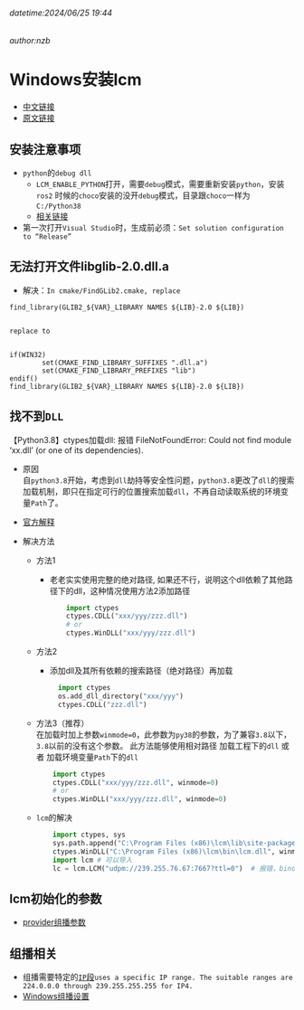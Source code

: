 ###### datetime:2024/06/25 19:44

###### author:nzb

# Windows安装lcm

- [中文链接](https://blog.csdn.net/m0_57186135/article/details/136301473)
- [原文链接](https://github.com/AmyPhung/virtual-control-room/wiki/LCM-Setup-(Windows))

## 安装注意事项

- `python`的`debug dll`
  - `LCM_ENABLE_PYTHON`打开，需要`debug`模式，需要重新安装`python`，安装 `ros2` 时候的`choco`安装的没开`debug`模式，目录跟`choco`一样为`C:/Python38`
  - [相关链接](https://blog.csdn.net/weixin_43788499/article/details/84933210)
- 第一次打开`Visual Studio`时，生成前必须：`Set solution configuration to “Release”`

## 无法打开文件libglib-2.0.dll.a 
  - 解决：`In cmake/FindGLib2.cmake, replace`

```text
find_library(GLIB2_${VAR}_LIBRARY NAMES ${LIB}-2.0 ${LIB})


replace to
 

if(WIN32)
        set(CMAKE_FIND_LIBRARY_SUFFIXES ".dll.a")
        set(CMAKE_FIND_LIBRARY_PREFIXES "lib")
endif()
find_library(GLIB2_${VAR}_LIBRARY NAMES ${LIB}-2.0 ${LIB})
```

## 找不到`DLL`

【Python3.8】ctypes加载dll: 报错 FileNotFoundError: Could not find module ‘xx.dll’ (or one of its dependencies).

- 原因  
    自`python3.8`开始，考虑到`dll`劫持等安全性问题，`python3.8`更改了`dll`的搜索加载机制，即只在指定可行的位置搜索加载`dll`，不再自动读取系统的环境变量`Path`了。
- [官方解释](https://docs.python.org/3/library/os.html#os.add_dll_directory)

- 解决方法
  - 方法1
    - 老老实实使用完整的绝对路径, 如果还不行，说明这个dll依赖了其他路径下的dll，这种情况使用方法2添加路径
        ```python
            import ctypes
            ctypes.CDLL("xxx/yyy/zzz.dll")  
            # or
            ctypes.WinDLL("xxx/yyy/zzz.dll") 
        ```

  - 方法2  
    - 添加dll及其所有依赖的搜索路径（绝对路径）再加载
      ```python
        import ctypes
        os.add_dll_directory("xxx/yyy")
        ctypes.CDLL("zzz.dll")
      ```
  - 方法3（推荐）  
    在加载时加上参数`winmode=0`，此参数为`py38`的参数，为了兼容`3.8`以下，`3.8`以前的没有这个参数。
    此方法能够使用相对路径 加载工程下的`dll` 或者 加载环境变量`Path`下的`dll`
    ```python
        import ctypes
        ctypes.CDLL("xxx/yyy/zzz.dll", winmode=0)  
        # or
        ctypes.WinDLL("xxx/yyy/zzz.dll", winmode=0) 
    ```
  - `lcm`的解决
    ```python
        import ctypes, sys
        sys.path.append("C:\Program Files (x86)\lcm\lib\site-packages")
        ctypes.WinDLL("C:\Program Files (x86)\lcm\bin\lcm.dll", winmode=0)
        import lcm # 可以导入
        lc = lcm.LCM("udpm://239.255.76.67:7667?ttl=0")  # 报错，bind: No error，应该需要配置组播信息
    ```

## lcm初始化的参数

- [provider组播参数](https://lcm-proj.github.io/lcm/doxygen_output/c_cpp/html/group__LcmC__lcm__t.html)

## 组播相关
- 组播需要特定的[`IP`段](https://github.com/lcm-proj/lcm/issues/206)`uses a specific IP range. The suitable ranges are 224.0.0.0 through 239.255.255.255 for IP4.`
- [Windows组播设置](https://blog.csdn.net/xiongjia516/article/details/132364200)
